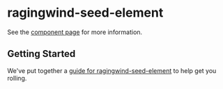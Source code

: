 ragingwind-seed-element
================

See the [component page](http://ragingwind.github.io/ragingwind-seed-element) for more information.

## Getting Started

We've put together a [guide for ragingwind-seed-element](http://www.polymer-project.org/docs/start/reusableelements.html) to help get you rolling.
